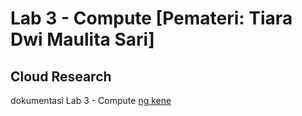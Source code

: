 # Lab 3 - Compute [Pemateri: Tiara Dwi Maulita Sari]
## Cloud Research
dokumentasi Lab 3 - Compute [ng kene](https://docs.google.com/document/d/13jqdCZ6q431py0dRrHS4LQvrdREsuv_XIW1bBIFR3WM/edit?usp=sharing)
